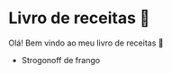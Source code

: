 # Livro de receitas :pencil:

Olá! Bem vindo ao meu livro de receitas :wave:

- Strogonoff de frango
